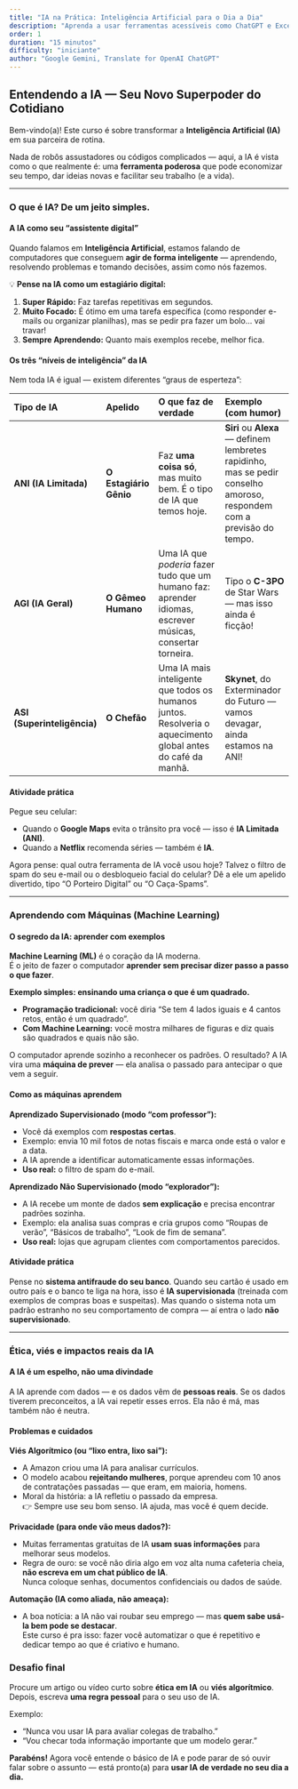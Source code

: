```yaml
---
title: "IA na Prática: Inteligência Artificial para o Dia a Dia"
description: "Aprenda a usar ferramentas acessíveis como ChatGPT e Excel com IA para aumentar sua produtividade, criatividade e resolver problemas — sem precisar programar."
order: 1
duration: "15 minutos"
difficulty: "iniciante"
author: "Google Gemini, Translate for OpenAI ChatGPT"
---
```


## Entendendo a IA — Seu Novo Superpoder do Cotidiano

Bem-vindo(a)! Este curso é sobre transformar a **Inteligência Artificial (IA)** em sua parceira de rotina.  

Nada de robôs assustadores ou códigos complicados — aqui, a IA é vista como o que realmente é: uma **ferramenta poderosa** que pode economizar seu tempo, dar ideias novas e facilitar seu trabalho (e a vida).

---

### O que é IA? De um jeito simples.

#### A IA como seu “assistente digital”

Quando falamos em **Inteligência Artificial**, estamos falando de computadores que conseguem **agir de forma inteligente** — aprendendo, resolvendo problemas e tomando decisões, assim como nós fazemos.

💡 **Pense na IA como um estagiário digital:**

1. **Super Rápido:** Faz tarefas repetitivas em segundos.  
2. **Muito Focado:** É ótimo em uma tarefa específica (como responder e-mails ou organizar planilhas), mas se pedir pra fazer um bolo... vai travar!  
3. **Sempre Aprendendo:** Quanto mais exemplos recebe, melhor fica.

#### Os três “níveis de inteligência” da IA

Nem toda IA é igual — existem diferentes “graus de esperteza”:

| Tipo de IA | Apelido | O que faz de verdade | Exemplo (com humor) |
| :--- | :--- | :--- | :--- |
| **ANI (IA Limitada)** | **O Estagiário Gênio** | Faz **uma coisa só**, mas muito bem. É o tipo de IA que temos hoje. | **Siri** ou **Alexa** — definem lembretes rapidinho, mas se pedir conselho amoroso, respondem com a previsão do tempo. |
| **AGI (IA Geral)** | **O Gêmeo Humano** | Uma IA que *poderia* fazer tudo que um humano faz: aprender idiomas, escrever músicas, consertar torneira. | Tipo o **C-3PO** de Star Wars — mas isso ainda é ficção! |
| **ASI (Superinteligência)** | **O Chefão** | Uma IA mais inteligente que todos os humanos juntos. Resolveria o aquecimento global antes do café da manhã. | **Skynet**, do Exterminador do Futuro — vamos devagar, ainda estamos na ANI! |

#### Atividade prática

Pegue seu celular:  
- Quando o **Google Maps** evita o trânsito pra você — isso é **IA Limitada (ANI)**.  
- Quando a **Netflix** recomenda séries — também é **IA**.  

Agora pense: qual outra ferramenta de IA você usou hoje? Talvez o filtro de spam do seu e-mail ou o desbloqueio facial do celular? Dê a ele um apelido divertido, tipo “O Porteiro Digital” ou “O Caça-Spams”.

---

### Aprendendo com Máquinas (Machine Learning)

#### O segredo da IA: aprender com exemplos

**Machine Learning (ML)** é o coração da IA moderna.  
É o jeito de fazer o computador **aprender sem precisar dizer passo a passo o que fazer**.

**Exemplo simples: ensinando uma criança o que é um quadrado.**

- **Programação tradicional:** você diria “Se tem 4 lados iguais e 4 cantos retos, então é um quadrado”.  
- **Com Machine Learning:** você mostra milhares de figuras e diz quais são quadrados e quais não são.  

O computador aprende sozinho a reconhecer os padrões. O resultado? A IA vira uma **máquina de prever** — ela analisa o passado para antecipar o que vem a seguir.

#### Como as máquinas aprendem

**Aprendizado Supervisionado (modo “com professor”):**  
- Você dá exemplos com **respostas certas**.  
- Exemplo: envia 10 mil fotos de notas fiscais e marca onde está o valor e a data.  
- A IA aprende a identificar automaticamente essas informações.  
- **Uso real:** o filtro de spam do e-mail.

**Aprendizado Não Supervisionado (modo “explorador”):**  
- A IA recebe um monte de dados **sem explicação** e precisa encontrar padrões sozinha.  
- Exemplo: ela analisa suas compras e cria grupos como “Roupas de verão”, “Básicos de trabalho”, “Look de fim de semana”.  
- **Uso real:** lojas que agrupam clientes com comportamentos parecidos.

#### Atividade prática

Pense no **sistema antifraude do seu banco**. Quando seu cartão é usado em outro país e o banco te liga na hora, isso é **IA supervisionada** (treinada com exemplos de compras boas e suspeitas). Mas quando o sistema nota um padrão estranho no seu comportamento de compra — aí entra o lado **não supervisionado**.

---

### Ética, viés e impactos reais da IA

#### A IA é um espelho, não uma divindade

A IA aprende com dados — e os dados vêm de **pessoas reais**. Se os dados tiverem preconceitos, a IA vai repetir esses erros. Ela não é má, mas também não é neutra.

#### Problemas e cuidados

**Viés Algorítmico (ou “lixo entra, lixo sai”):**  
- A Amazon criou uma IA para analisar currículos.  
- O modelo acabou **rejeitando mulheres**, porque aprendeu com 10 anos de contratações passadas — que eram, em maioria, homens.  
- Moral da história: a IA refletiu o passado da empresa.  
👉 Sempre use seu bom senso. IA ajuda, mas você é quem decide.

**Privacidade (para onde vão meus dados?):**  
- Muitas ferramentas gratuitas de IA **usam suas informações** para melhorar seus modelos.  
- Regra de ouro: se você não diria algo em voz alta numa cafeteria cheia, **não escreva em um chat público de IA**.  
Nunca coloque senhas, documentos confidenciais ou dados de saúde.

**Automação (IA como aliada, não ameaça):**  
- A boa notícia: a IA não vai roubar seu emprego — mas **quem sabe usá-la bem pode se destacar**.  
Este curso é pra isso: fazer você automatizar o que é repetitivo e dedicar tempo ao que é criativo e humano.


### Desafio final

Procure um artigo ou vídeo curto sobre **ética em IA** ou **viés algorítmico**. Depois, escreva **uma regra pessoal** para o seu uso de IA.  

Exemplo:  
- “Nunca vou usar IA para avaliar colegas de trabalho.”  
- “Vou checar toda informação importante que um modelo gerar.”

**Parabéns!** Agora você entende o básico de IA e pode parar de só ouvir falar sobre o assunto — está pronto(a) para **usar IA de verdade no seu dia a dia.**
